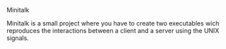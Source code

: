 Minitalk

Minitalk is a small project where you have to create two executables wich reproduces the interactions between a client and a server using the UNIX signals.
